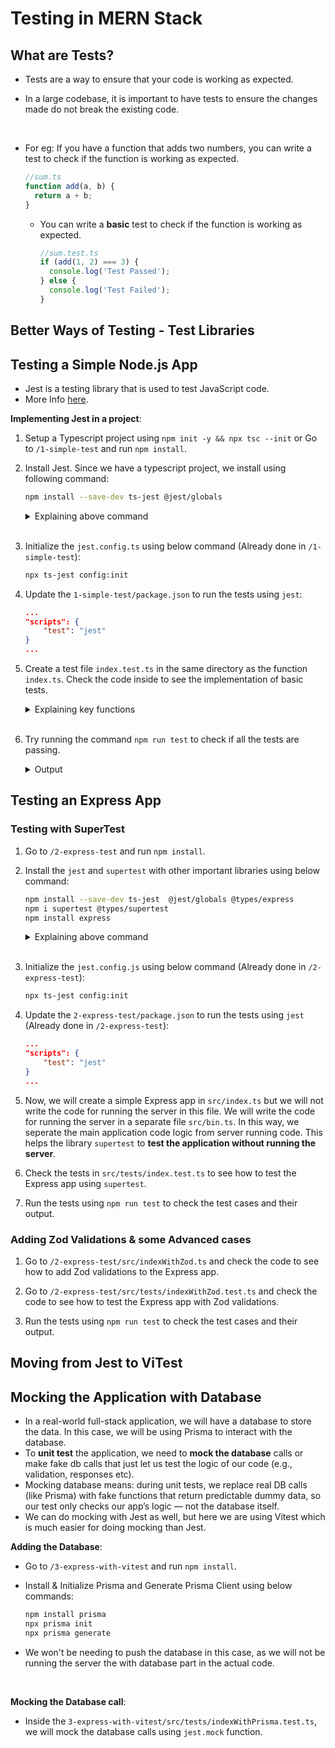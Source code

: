 # Testing in MERN Stack

## What are Tests?

- Tests are a way to ensure that your code is working as expected.
- In a large codebase, it is important to have tests to ensure the changes made do not break the existing code.

    <br>

- For eg: If you have a function that adds two numbers, you can write a test to check if the function is working as expected.

  ```typescript
  //sum.ts
  function add(a, b) {
    return a + b;
  }
  ```

  - You can write a **basic** test to check if the function is working as expected.

    ```typescript
    //sum.test.ts
    if (add(1, 2) === 3) {
      console.log('Test Passed');
    } else {
      console.log('Test Failed');
    }
    ```

## Better Ways of Testing - Test Libraries

## Testing a Simple Node.js App

- Jest is a testing library that is used to test JavaScript code.
- More Info [here](https://jestjs.io/).

**Implementing Jest in a project**:

1.  Setup a Typescript project using `npm init -y && npx tsc --init` or Go to `/1-simple-test` and run `npm install`.

2.  Install Jest. Since we have a typescript project, we install using following command:

    ```bash
    npm install --save-dev ts-jest @jest/globals
    ```

    <details><summary>Explaining above command</summary>

    - `ts-jest`: This is a TypeScript preprocessor with source map support for Jest that lets you use Jest to test projects written in TypeScript.
    - `@jest/globals`: This package provides global variables that are helpful for writing tests.

    </details>

    <br>

3.  Initialize the `jest.config.ts` using below command (Already done in `/1-simple-test`):

    ```bash
    npx ts-jest config:init
    ```

4.  Update the `1-simple-test/package.json` to run the tests using `jest`:

    ```json
    ...
    "scripts": {
        "test": "jest"
    }
    ...
    ```

5.  Create a test file `index.test.ts` in the same directory as the function `index.ts`. Check the code inside to see the implementation of basic tests.

    <details><summary>Explaining key functions</summary>

    - `describe`: This function is used to group tests together.
    - `it`: This function is used to write a test case. It is also known as `test`.
    - `expect`: This function is used to check if the output of the function is as expected.
    </details>

    <br>

6.  Try running the command `npm run test` to check if all the tests are passing.

      <details><summary>Output</summary>

        ```bash

        PASS  src/tests/index.test.ts

        sum module
        ✓ add 1 + 2 equals to 3 (3 ms)
        ✓ should return the sum of negative numbers correctly

        multiply module
        ✓ should work correctly on basic multiplication

        Test Suites: 1 passed, 1 total
        Tests:       3 passed, 3 total
        Snapshots:   0 total
        Time:        1.452 s, estimated 2 s
        Ran all test suites.

        ```

    </details>

## Testing an Express App

### Testing with SuperTest

1. Go to `/2-express-test` and run `npm install`.

2. Install the `jest` and `supertest` with other important libraries using below command:

   ```bash
   npm install --save-dev ts-jest  @jest/globals @types/express
   npm i supertest @types/supertest
   npm install express
   ```

   <details><summary>Explaining above command</summary>

   - `jest`: This is a testing library that is used to test JavaScript code.
   - `supertest`: This is a library that is used to test Express.js applications.
   </details>

   <br>

3. Initialize the `jest.config.js` using below command (Already done in `/2-express-test`):

   ```bash
   npx ts-jest config:init
   ```

4. Update the `2-express-test/package.json` to run the tests using `jest` (Already done in `/2-express-test`):

   ```json
   ...
   "scripts": {
       "test": "jest"
   }
   ...
   ```

5. Now, we will create a simple Express app in `src/index.ts` but we will not write the code for running the server in this file. We will write the code for running the server in a separate file `src/bin.ts`. In this way, we seperate the main application code logic from server running code. This helps the library `supertest` to **test the application without running the server**.

6. Check the tests in `src/tests/index.test.ts` to see how to test the Express app using `supertest`.

7. Run the tests using `npm run test` to check the test cases and their output.

### Adding Zod Validations & some Advanced cases

1. Go to `/2-express-test/src/indexWithZod.ts` and check the code to see how to add Zod validations to the Express app.

2. Go to `/2-express-test/src/tests/indexWithZod.test.ts` and check the code to see how to test the Express app with Zod validations.

3. Run the tests using `npm run test` to check the test cases and their output.

## Moving from Jest to ViTest

## Mocking the Application with Database

- In a real-world full-stack application, we will have a database to store the data. In this case, we will be using Prisma to interact with the database.
- To **unit test** the application, we need to **mock the database** calls or make fake db calls that just let us test the logic of our code (e.g., validation, responses etc).
- Mocking database means: during unit tests, we replace real DB calls (like Prisma) with fake functions that return predictable dummy data, so our test only checks our app’s logic — not the database itself.
- We can do mocking with Jest as well, but here we are using Vitest which is much easier for doing mocking than Jest.

**Adding the Database**:

- Go to `/3-express-with-vitest` and run `npm install`.

- Install & Initialize Prisma and Generate Prisma Client using below commands:

  ```bash
  npm install prisma
  npx prisma init
  npx prisma generate
  ```

- We won't be needing to push the database in this case, as we will not be running the server the with database part in the actual code.

<br>

**Mocking the Database call**:

- Inside the `3-express-with-vitest/src/tests/indexWithPrisma.test.ts`, we will mock the database calls using `jest.mock` function.

